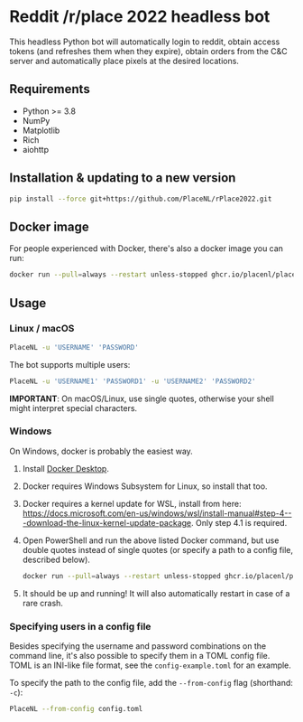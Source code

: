 # Reddit /r/place 2022 headless bot

This headless Python bot will automatically login to reddit, obtain access 
tokens (and refreshes them when they expire), obtain orders from the C&C server
and automatically place pixels at the desired locations.

## Requirements

- Python >= 3.8
- NumPy
- Matplotlib
- Rich
- aiohttp

## Installation & updating to a new version

```bash
pip install --force git+https://github.com/PlaceNL/rPlace2022.git
```

## Docker image

For people experienced with Docker, there's also a docker image you can run:

```bash
docker run --pull=always --restart unless-stopped ghcr.io/placenl/placenl-python -u 'USERNAME' 'PASSWORD'
```

## Usage

### Linux / macOS

```bash
PlaceNL -u 'USERNAME' 'PASSWORD'
```

The bot supports multiple users:
```bash
PlaceNL -u 'USERNAME1' 'PASSWORD1' -u 'USERNAME2' 'PASSWORD2'
```

**IMPORTANT**: On macOS/Linux, use single quotes, otherwise your shell might 
interpret special characters. 

### Windows

On Windows, docker is probably the easiest way. 

1. Install [Docker Desktop](https://docs.docker.com/desktop/windows/install/).
2. Docker requires Windows Subsystem for Linux, so install that too.
3. Docker requires a kernel update for WSL, install from here: 
   https://docs.microsoft.com/en-us/windows/wsl/install-manual#step-4---download-the-linux-kernel-update-package.
   Only step 4.1 is required.
4. Open PowerShell and run the above listed Docker command, but use double quotes instead of 
   single quotes (or specify a path to a config file, described below).
   
   ```bash
   docker run --pull=always --restart unless-stopped ghcr.io/placenl/placenl-python -u "USERNAME" "PASSWORD"
   ```
5. It should be up and running! It will also automatically restart in case of a rare crash.

### Specifying users in a config file

Besides specifying the username and password combinations on the command line, it's also possible to specify them
in a TOML config file. TOML is an INI-like file format, see the `config-example.toml` for an example.

To specify the path to the config file, add the `--from-config` flag (shorthand: `-c`):

```bash
PlaceNL --from-config config.toml
```
